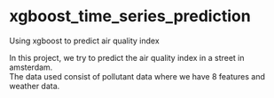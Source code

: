 # xgboost_time_series_prediction
Using xgboost to predict air quality index

In this project, we try to predict the air quality index in a street in amsterdam.  
The data used consist of pollutant data where we have 8 features and weather data.   
